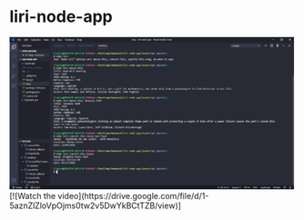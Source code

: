 # liri-node-app
<img src = "node-liri-screenshot.jpg" width = "500">
[![Watch the video](https://drive.google.com/file/d/1-5aznZlZloVpOjms0tw2v5DwYkBCtTZB/view)]
